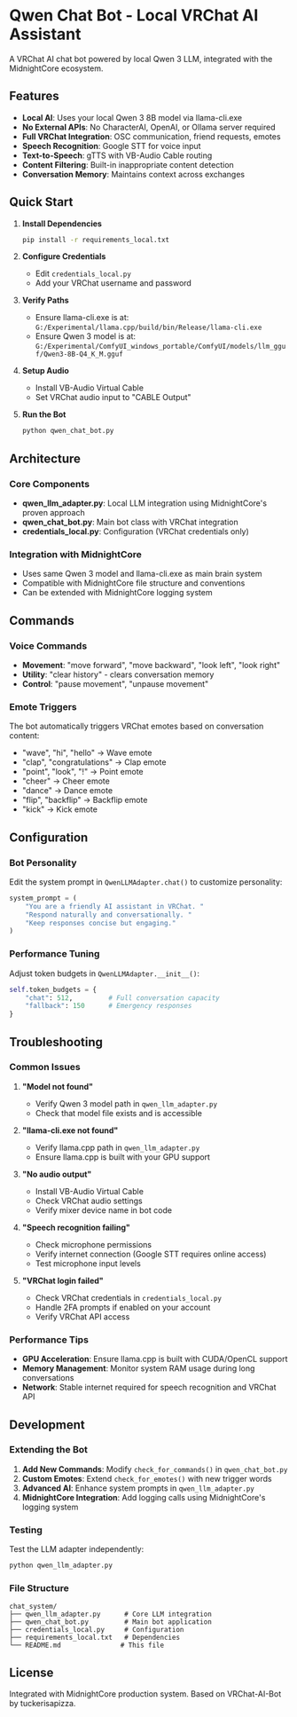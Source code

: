# Qwen Chat Bot - Local VRChat AI Assistant

A VRChat AI chat bot powered by local Qwen 3 LLM, integrated with the MidnightCore ecosystem.

## Features

- **Local AI**: Uses your local Qwen 3 8B model via llama-cli.exe
- **No External APIs**: No CharacterAI, OpenAI, or Ollama server required
- **Full VRChat Integration**: OSC communication, friend requests, emotes
- **Speech Recognition**: Google STT for voice input
- **Text-to-Speech**: gTTS with VB-Audio Cable routing
- **Content Filtering**: Built-in inappropriate content detection
- **Conversation Memory**: Maintains context across exchanges

## Quick Start

1. **Install Dependencies**
   ```bash
   pip install -r requirements_local.txt
   ```

2. **Configure Credentials**
   - Edit `credentials_local.py`
   - Add your VRChat username and password

3. **Verify Paths**
   - Ensure llama-cli.exe is at: `G:/Experimental/llama.cpp/build/bin/Release/llama-cli.exe`
   - Ensure Qwen 3 model is at: `G:/Experimental/ComfyUI_windows_portable/ComfyUI/models/llm_gguf/Qwen3-8B-Q4_K_M.gguf`

4. **Setup Audio**
   - Install VB-Audio Virtual Cable
   - Set VRChat audio input to "CABLE Output"

5. **Run the Bot**
   ```bash
   python qwen_chat_bot.py
   ```

## Architecture

### Core Components

- **qwen_llm_adapter.py**: Local LLM integration using MidnightCore's proven approach
- **qwen_chat_bot.py**: Main bot class with VRChat integration
- **credentials_local.py**: Configuration (VRChat credentials only)

### Integration with MidnightCore

- Uses same Qwen 3 model and llama-cli.exe as main brain system
- Compatible with MidnightCore file structure and conventions
- Can be extended with MidnightCore logging system

## Commands

### Voice Commands
- **Movement**: "move forward", "move backward", "look left", "look right"
- **Utility**: "clear history" - clears conversation memory
- **Control**: "pause movement", "unpause movement"

### Emote Triggers
The bot automatically triggers VRChat emotes based on conversation content:
- "wave", "hi", "hello" → Wave emote
- "clap", "congratulations" → Clap emote  
- "point", "look", "!" → Point emote
- "cheer" → Cheer emote
- "dance" → Dance emote
- "flip", "backflip" → Backflip emote
- "kick" → Kick emote

## Configuration

### Bot Personality
Edit the system prompt in `QwenLLMAdapter.chat()` to customize personality:

```python
system_prompt = (
    "You are a friendly AI assistant in VRChat. "
    "Respond naturally and conversationally. "
    "Keep responses concise but engaging."
)
```

### Performance Tuning
Adjust token budgets in `QwenLLMAdapter.__init__()`:

```python
self.token_budgets = {
    "chat": 512,         # Full conversation capacity
    "fallback": 150      # Emergency responses
}
```

## Troubleshooting

### Common Issues

1. **"Model not found"**
   - Verify Qwen 3 model path in `qwen_llm_adapter.py`
   - Check that model file exists and is accessible

2. **"llama-cli.exe not found"** 
   - Verify llama.cpp path in `qwen_llm_adapter.py`
   - Ensure llama.cpp is built with your GPU support

3. **"No audio output"**
   - Install VB-Audio Virtual Cable
   - Check VRChat audio settings
   - Verify mixer device name in bot code

4. **"Speech recognition failing"**
   - Check microphone permissions
   - Verify internet connection (Google STT requires online access)
   - Test microphone input levels

5. **"VRChat login failed"**
   - Check VRChat credentials in `credentials_local.py`
   - Handle 2FA prompts if enabled on your account
   - Verify VRChat API access

### Performance Tips

- **GPU Acceleration**: Ensure llama.cpp is built with CUDA/OpenCL support
- **Memory Management**: Monitor system RAM usage during long conversations
- **Network**: Stable internet required for speech recognition and VRChat API

## Development

### Extending the Bot

1. **Add New Commands**: Modify `check_for_commands()` in `qwen_chat_bot.py`
2. **Custom Emotes**: Extend `check_for_emotes()` with new trigger words
3. **Advanced AI**: Enhance system prompts in `qwen_llm_adapter.py`
4. **MidnightCore Integration**: Add logging calls using MidnightCore's logging system

### Testing

Test the LLM adapter independently:
```bash
python qwen_llm_adapter.py
```

### File Structure
```
chat_system/
├── qwen_llm_adapter.py      # Core LLM integration
├── qwen_chat_bot.py         # Main bot application  
├── credentials_local.py     # Configuration
├── requirements_local.txt   # Dependencies
└── README.md               # This file
```

## License

Integrated with MidnightCore production system. Based on VRChat-AI-Bot by tuckerisapizza.